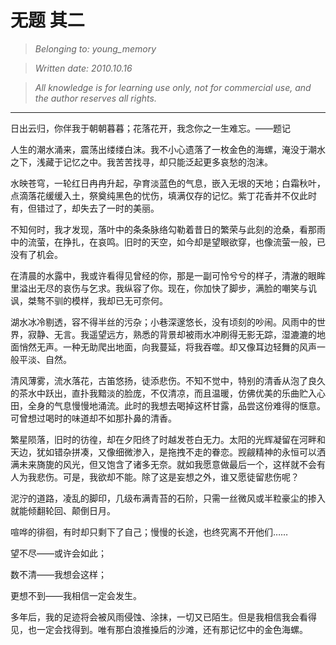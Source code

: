 # 无题 其二
>_Belonging to: young_memory_

>_Written date: 2010.10.16_

>_All knowledge is for learning use only, not for commercial use, and the author reserves all rights._

----------
日出云归，你伴我于朝朝暮暮；花落花开，我念你之一生难忘。——题记

人生的潮水涌来，震荡出缕缕白沫。我不小心遗落了一枚金色的海螺，淹没于潮水之下，浅藏于记忆之中。我苦苦找寻，却只能泛起更多哀愁的泡沫。

水映苍穹，一轮红日冉冉升起，孕育淡蓝色的气息，嵌入无垠的天地；白霜秋叶，点滴落花缓缓入土，祭奠纯黑色的忧伤，填满仅存的记忆。紫丁花香并不仅此时有，但错过了，却失去了一时的美丽。

不知何时，我才发现，落叶中的条条脉络勾勒着昔日的繁荣与此刻的沧桑，看那雨中的流萤，在挣扎，在哀鸣。旧时的天空，如今却是望眼欲穿，也像流萤一般，已没有了机会。

在清晨的水露中，我或许看得见曾经的你，那是一副可怜兮兮的样子，清澈的眼眸里溢出无尽的哀伤与乞求。我纵容了你。现在，你加快了脚步，满脸的嘲笑与讥讽，桀骜不驯的模样，我却已无可奈何。

湖水冰冷剔透，容不得半丝的污杂；小巷深邃悠长，没有顷刻的吵闹。风雨中的世界，寂静、无言。我遥望远方，熟悉的背景却被雨水冲刷得无影无踪，湿漉漉的地面悄然无声。一种无助爬出地面，向我蔓延，将我吞噬。却又像耳边轻舞的风声一般平淡、自然。

清风薄雾，流水落花，古笛悠扬，徒添悲伤。不知不觉中，特别的清香从泡了良久的茶水中跃出，直扑我黯淡的脸庞，不仅清凉，而且温暖，仿佛优美的乐曲贮入心田，全身的气息慢慢地涌流。此时的我想去喝掉这杯甘露，品尝这份难得的惬意。可曾想过喝时的味道却不如那扑鼻的清香。

繁星陨落，旧时的彷徨，却在夕阳终了时越发苍白无力。太阳的光辉凝留在河畔和天边，犹如错杂拼凑，又像细微渗入，是拖拽不走的眷恋。觊觎精神的永恒可以洒满未来旖旎的风光，但又饱含了诸多无奈。就如我愿意做最后一个，这样就不会有人为我悲伤。可是，我欲却不能。除了这是妄想之外，谁又愿徒留悲伤呢？

泥泞的道路，凌乱的脚印，几级布满青苔的石阶，只需一丝微风或半粒豪尘的掺入就能倾翻轮回、颠倒日月。

喧哗的徘徊，有时却只剩下了自己；慢慢的长途，也终究离不开他们……

望不尽——或许会如此；

数不清——我想会这样；

更想不到——我相信一定会发生。

多年后，我的足迹将会被风雨侵蚀、涂抹，一切又已陌生。但是我相信我会看得见，也一定会找得到。唯有那白浪推搡后的沙滩，还有那记忆中的金色海螺。